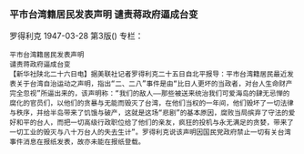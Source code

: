 ### 平市台湾籍居民发表声明  谴责蒋政府逼成台变
罗得利克
1947-03-28
第3版()
专栏：

    平市台湾籍居民发表声明
    谴责蒋政府逼成台变
    【新华社陕北二十六日电】据美联社记者罗得利克二十五日自北平报导：平市台湾籍居民最近发表关于台湾自治运动之声明，指出“二、二八”事件是由“比日人更坏的当政者，对台人生命财产完全忽视”所逼出来的，该声明称：“我们的敌人——那些被送来统治我们可爱海岛的肆无忌惮的腐化的官员们，以他们的贪暴与无能而毁灭了台湾，在他们当权的一年间，他们毁坏了一切法律与秩序，并给半岛带来了饥饿与破产，这就是这场“悲剧”的基本原因，腐败当局摈弃了守法的爱好和平的台人，而把一切高级行政职位给了他们的亲友，疯狂的投机与永无满足的贪婪，带来了一切工业的毁灭与八十万台人的失去生计”。罗得利克说该声明因国民党政府禁止一切有关台湾事件消息在报纸发表，故亦未能在报纸登载。
